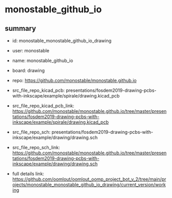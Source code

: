 # monostable_github_io
 
## summary 
* id: monostable_monostable_github_io_drawing
* user: monostable
* name: monostable_github_io
* board: drawing
* repo: https://github.com/monostable/monostable.github.io
* src_file_repo_kicad_pcb: presentations/fosdem2019-drawing-pcbs-with-inkscape/example/spirale/drawing.kicad_pcb
* src_file_repo_kicad_pcb_link: https://github.com/monostable/monostable.github.io/tree/master/presentations/fosdem2019-drawing-pcbs-with-inkscape/example/spirale/drawing.kicad_pcb


* src_file_repo_sch: presentations/fosdem2019-drawing-pcbs-with-inkscape/example/drawing/drawing.sch
* src_file_repo_sch_link: https://github.com/monostable/monostable.github.io/tree/master/presentations/fosdem2019-drawing-pcbs-with-inkscape/example/drawing/drawing.sch
* full details link: https://github.com/oomlout/oomlout_oomp_project_bot_v_2/tree/main/projects/monostable_monostable_github_io_drawing/current_version/working  








